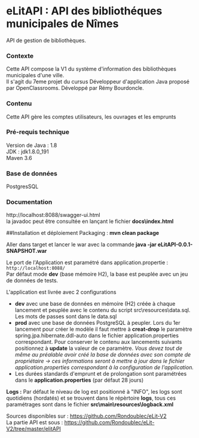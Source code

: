 # eLitAPI : API des bibliothéques municipales de Nîmes
API de gestion de bibliothèques.

### Contexte  
Cette API compose la V1 du système d'information des bibliothèques municipales d'une ville.  
Il s'agit du 7eme projet du cursus Développeur d'application Java proposé par OpenClassrooms.
Développé par Rémy Bourdoncle.  

### Contenu
Cette API gère les comptes utilisateurs, les ouvrages et les emprunts

### Pré-requis technique  
Version de Java : 1.8  
JDK : jdk1.8.0_191  
Maven 3.6  
### Base de données  
PostgresSQL

### Documentation
http://localhost:8088/swagger-ui.html  
la javadoc peut être consultée en lançant le fichier **docs\index.html**  

##Installation et déploiement
Packaging : **mvn clean package**

Aller dans target et lancer le war avec la commande
**java -jar eLitAPI-0.0.1-SNAPSHOT.war**

Le port de l'Application est paramétré dans application.propertie  : `http://localhost:8088/`  
Par défaut mode **dev** (base mémoire H2), la base est peuplée avec un jeu de données de tests.  
  
L'application est livrée avec 2 configurations   
- **dev** avec une base de données en mémoire (H2) créée à chaque lancement et peuplée avec le contenu du script src\resources\data.sql.  
 Les mots de passes sont dans le data.sql  
- **prod** avec une base de données PostgreSQL à peupler. Lors du 1er lancement pour créer le modèle il faut mettre à **creat-drop** le paramètre spring.jpa.hibernate.ddl-auto dans le fichier application.properties correspondant.
Pour conserver le contenu aux lancements suivants positionnez à **update** la valeur de ce paramètre.
*Vous devez tout de même au préalable avoir créé la base de données avec son compte de propriétaire -> ces informations seront à mettre à jour dans le fichier application.properties correspondant à la configuration de l'application.*
- Les durées standards d'emprunt et de prolongation sont paramétrées dans le **application.properties** (par défaut 28 jours)


**Logs :** Par défaut le niveau de log est positionné à "INFO", les logs sont quotidiens (hordatés) et se trouvent dans le répèrtoire **logs**, tous ces paramétrages sont dans le fichier **src\main\resources\logback.xml**

Sources disponibles sur : https://github.com/Rondoublec/eLit-V2  
La partie API est sous :  https://github.com/Rondoublec/eLit-V2/tree/master/elitAPI
